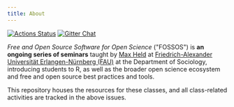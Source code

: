 ```yaml
---
title: About
---
```


<!-- badges: start -->
[![Actions Status](https://github.com/soztag/fossos/workflows/Render/badge.svg)](https://github.com/soztag/fossos/actions)
[![Gitter Chat](https://img.shields.io/gitter/room/soztag/fossos.svg?style=flat-square)](https://gitter.im/soztag/fossos)
<!-- badges: end -->

*Free and Open Source Software for Open Science* ("FOSSOS") is **an ongoing series of seminars** taught by [Max Held](http://www.maxheld.de) at [Friedrich-Alexander Universität Erlangen-Nürnberg (FAU)](https://www.fau.de) at the Department of Sociology, introducing students to R, as well as the broader open science ecosystem and free and open source best practices and tools.

This repository houses the resources for these classes, and all class-related activities are tracked in the above issues.
